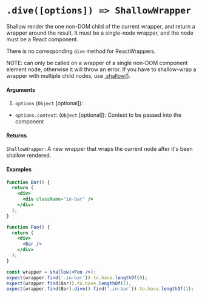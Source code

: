 # `.dive([options]) => ShallowWrapper`

Shallow render the one non-DOM child of the current wrapper, and return a wrapper around the result. It must be a single-node wrapper, and the node must be a React component.

There is no corresponding `dive` method for ReactWrappers.

NOTE: can only be called on a wrapper of a single non-DOM component element node, otherwise it will throw an error. If you have to shallow-wrap a wrapper with multiple child nodes, use [.shallow()](shallow.md).


#### Arguments

1. `options` (`Object` [optional]):
- `options.context`: (`Object` [optional]): Context to be passed into the component


#### Returns

`ShallowWrapper`: A new wrapper that wraps the current node after it's been shallow rendered.


#### Examples

```jsx
function Bar() {
  return (
    <div>
      <div className="in-bar" />
    </div>
  );
}
```

```jsx
function Foo() {
  return (
    <div>
      <Bar />
    </div>
  );
}
```

```jsx
const wrapper = shallow(<Foo />);
expect(wrapper.find('.in-bar')).to.have.lengthOf(0);
expect(wrapper.find(Bar)).to.have.lengthOf(1);
expect(wrapper.find(Bar).dive().find('.in-bar')).to.have.lengthOf(1);
```
